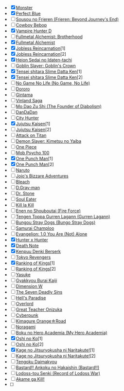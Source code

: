 - [x] [Monster](https://myanimelist.net/anime/19/Monster?q=Monster&cat=anime)
- [x] [Perfect Blue](https://myanimelist.net/anime/437/Perfect_Blue)
- [ ] [Sousou no Frieren (Frieren: Beyond Journey's End)](https://myanimelist.net/anime/52991/Sousou_no_Frieren)
- [ ] [Cowboy Bebop](https://myanimelist.net/manga/173/Cowboy_Bebop?q=Cowboy%20Bebop&cat=manga)
- [x] [Vampire Hunter D](https://myanimelist.net/anime/543/Vampire_Hunter_D_2000?q=vampire%20hunter%20d&cat=anime)
- [ ] [Fullmetal Alchemist: Brotherhood](https://myanimelist.net/anime/5114/Fullmetal_Alchemist__Brotherhood)
- [x] [Fullmetal Alchemist](https://myanimelist.net/anime/121/Fullmetal_Alchemist)
- [x] [Jobless Reincarnation](https://myanimelist.net/anime/39535/Mushoku_Tensei__Isekai_Ittara_Honki_Dasu)[1]
- [x] [Jobless Reincarnation](https://myanimelist.net/anime/39535/Mushoku_Tensei__Isekai_Ittara_Honki_Dasu)[2]
- [x] [Heion Sedai no Idaten-tachi](https://myanimelist.net/anime/42625/Heion_Sedai_no_Idaten-tachi)
- [ ] [Goblin Slayer: Goblin's Crown](https://myanimelist.net/anime/39576/Goblin_Slayer__Goblins_Crown)
- [x] [Tensei shitara Slime Datta Ken](https://myanimelist.net/anime/37430/Tensei_shitara_Slime_Datta_Ken/)[1]
- [x] [Tensei shitara Slime Datta Ken](https://myanimelist.net/anime/37430/Tensei_shitara_Slime_Datta_Ken/)[2]
- [ ] [No Game No Life (No Game, No Life)](https://myanimelist.net/anime/19815/No_Game_No_Life)
- [ ] [Dororo](https://myanimelist.net/anime/37520/Dororo?q=dororo&cat=anime)
- [ ] [Gintama](https://myanimelist.net/anime/918/Gintama/)
- [ ] [Vinland Saga](https://myanimelist.net/anime/37521/Vinland_Saga)
- [ ] [Mo Dao Zu Shi (The Founder of Diabolism)](https://myanimelist.net/anime/37208/Mo_Dao_Zu_Shi)
- [ ] [DanDaDan](https://myanimelist.net/anime/57334/Dandadan)
- [ ] [City Hunter](https://myanimelist.net/anime/1473/City_Hunter_91)
- [x] [Jujutsu Kaisen](https://myanimelist.net/anime/40748/Jujutsu_Kaisen_TV)[1]
- [ ] [Jujutsu Kaisen](https://myanimelist.net/anime/51009/Jujutsu_Kaisen_2nd_Season)[2]
- [ ] [Attack on Titan](https://myanimelist.net/anime/16498/Shingeki_no_Kyojin)
- [ ] [Demon Slayer: Kimetsu no Yaiba](https://myanimelist.net/anime/38000/Kimetsu_no_Yaiba)
- [ ] [One Piece](https://myanimelist.net/anime/21/One_Piece)
- [ ] [Mob Psycho 100](https://myanimelist.net/anime/32182/Mob_Psycho_100)
- [x] [One Punch Man](https://myanimelist.net/anime/30276/One_Punch_Man)[1]
- [x] [One Punch Man](https://myanimelist.net/anime/34134/One_Punch_Man_2nd_Season)[2]
- [ ] [Naruto](https://myanimelist.net/anime/20/Naruto)
- [ ] [Jojo's Bizzare Adventures](https://myanimelist.net/anime/14719/JoJo_no_Kimyou_na_Bouken_TV)
- [ ] [Bleach](https://myanimelist.net/anime/269/Bleach)
- [ ] [D.Gray-man](https://myanimelist.net/anime/1482/DGray-man)
- [ ] [Dr. Stone](https://myanimelist.net/anime/38691/Dr_Stone)
- [ ] [Soul Eater](https://myanimelist.net/anime/3588/Soul_Eater)
- [ ] [Kill la Kill](https://myanimelist.net/anime/18679/Kill_la_Kill)
- [ ] [Enen no Shouboutai (Fire Force)](https://myanimelist.net/anime/38671/Enen_no_Shouboutai)
- [ ] [Tengen Toppa Gurren Lagann (Gurren Lagann)](https://myanimelist.net/anime/2001/Tengen_Toppa_Gurren_Lagann)
- [ ] [Bungou Stray Dogs (Bungo Stray Dogs)](https://myanimelist.net/anime/31478/Bungou_Stray_Dogs)
- [ ] [Samurai Champloo](https://myanimelist.net/anime/205/Samurai_Champloo)
- [ ] [Evangelion: 1.0 You Are (Not) Alone](https://myanimelist.net/anime/2759/Evangelion__10_You_Are_Not_Alone)
- [x] [Hunter x Hunter](https://myanimelist.net/anime/11061/Hunter_x_Hunter_2011)
- [x] [Death Note](https://myanimelist.net/anime/1535/Death_Note)
- [x] [Kenpuu Denki Berserk](https://myanimelist.net/anime/33/Kenpuu_Denki_Berserk)
- [ ] [Tokyo Revengers](https://myanimelist.net/anime/42249/Tokyo_Revengers)
- [x] [Ranking of Kings](https://myanimelist.net/anime/40834/Ousama_Ranking)[1]
- [ ] [Ranking of Kings](https://myanimelist.net/anime/40834/Ousama_Ranking)[2]
- [ ] [Yasuke](https://myanimelist.net/anime/43697/Yasuke)
- [ ] [Gyakkyou Burai Kaiji](https://myanimelist.net/anime/3002/Gyakkyou_Burai_Kaiji__Ultimate_Survivor)
- [ ] [Dimension W](https://myanimelist.net/anime/31163/Dimension_W)
- [ ] [The Seven Deadly Sins](https://myanimelist.net/anime/23755/Nanatsu_no_Taizai)
- [ ] [Hell's Paradise](https://myanimelist.net/anime/46569/Jigokuraku)
- [ ] [Overlord](https://myanimelist.net/anime/29803/Overlord)
- [ ] [Great Teacher Onizuka](https://myanimelist.net/anime/245/Great_Teacher_Onizuka)
- [ ] [Cyberpunk](https://myanimelist.net/anime/42310/Cyberpunk__Edgerunners)
- [ ] [Kimagure Orange☆Road](https://myanimelist.net/anime/1087/Kimagure_Orange%E2%98%86Road)
- [ ] [Noragami](https://myanimelist.net/anime/20507/Noragami)
- [ ] [Boku no Hero Academia (My Hero Academia)](https://myanimelist.net/anime/31964/Boku_no_Hero_Academia)
- [x] [Oshi no Ko](https://myanimelist.net/anime/52034/Oshi_no_Ko)[1]
- [ ] [Oshi no Ko](https://myanimelist.net/anime/52034/Oshi_no_Ko)[2]
- [x] [Kage no Jitsuryokusha ni Naritakute!](https://myanimelist.net/anime/48316/Kage_no_Jitsuryokusha_ni_Naritakute)[1]
- [ ] [Kage no Jitsuryokusha ni Naritakute!](https://myanimelist.net/anime/48316/Kage_no_Jitsuryokusha_ni_Naritakute)[2]
- [ ] [Tengoku Daimakyou](https://myanimelist.net/anime/53393/Tengoku_Daimakyou)
- [ ] [Bastard!! Ankoku no Hakaishin (Bastard!!)](https://myanimelist.net/anime/404/Bastard_Ankoku_no_Hakaishin)
- [ ] [Lodoss-tou Senki (Record of Lodoss War)](https://myanimelist.net/anime/207/Lodoss-tou_Senki)
- [ ] [Akame ga Kill!](https://myanimelist.net/anime/22199/Akame_Ga_Kill)
- [ ] 
